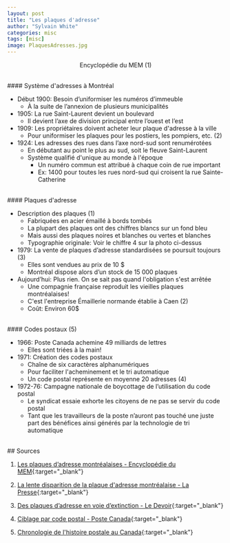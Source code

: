```yaml
---
layout: post
title: "Les plaques d'adresse"
author: "Sylvain White"
categories: misc
tags: [misc]
image: PlaquesAdresses.jpg
---
```

<p style="text-align: center;">Encyclopédie du MEM (1)</p>

<br/> 
#### Système d'adresses à Montréal

* Début 1900: Besoin d’uniformiser les numéros d’immeuble
    * À la suite de l’annexion de plusieurs municipalités
* 1905: La rue Saint-Laurent devient un boulevard 
    * Il devient l’axe de division principal entre l’ouest et l’est
* 1909: Les propriétaires doivent acheter leur plaque d'adresse à la ville
    * Pour uniformiser les plaques pour les postiers, les pompiers, etc. (2)
* 1924: Les adresses des rues dans l’axe nord-sud sont renumérotées
    * En débutant au point le plus au sud, soit le fleuve Saint-Laurent
    * Système qualifié d'unique au monde à l'époque
        * Un numéro commun est attribué à chaque coin de rue important 
        * Ex: 1400 pour toutes les rues nord-sud qui croisent la rue Sainte-Catherine

<br/> 
#### Plaques d'adresse

* Description des plaques (1)
    * Fabriquées en acier émaillé à bords tombés
    * La plupart des plaques ont des chiffres blancs sur un fond bleu
    * Mais aussi des plaques noires et blanches ou vertes et blanches
    * Typographie originale: Voir le chiffre 4 sur la photo ci-dessus
* 1979: La vente de plaques d’adresse standardisées se poursuit toujours (3)
    * Elles sont vendues au prix de 10 $
    * Montréal dispose alors d’un stock de 15 000 plaques
* Aujourd’hui: Plus rien. On se sait pas quand l'obligation s'est arrêtée
    * Une compagnie française reproduit les vieilles plaques montréalaises!
    * C'est l'entreprise Émaillerie normande établie à Caen (2)
    * Coût: Environ 60$

<br/> 
#### Codes postaux (5)

* 1966: Poste Canada achemine 49 milliards de lettres 
    * Elles sont triées à la main!
* 1971: Création des codes postaux
    * Chaîne de six caractères alphanumériques
    * Pour faciliter l'acheminement et le tri automatique
    * Un code postal représente en moyenne 20 adresses (4)
* 1972-76: Campagne nationale de boycottage de l’utilisation du code postal     
    * Le syndicat essaie exhorte les citoyens de ne pas se servir du code postal
    * Tant que les travailleurs de la poste n’auront pas touché une juste part des bénéfices ainsi générés par la technologie de tri automatique
  
<br/>
## Sources

1. [Les plaques d’adresse montréalaises - Encyclopédie du MEM](https://ville.montreal.qc.ca/memoiresdesmontrealais/les-plaques-dadresse-montrealaises){:target="_blank"}

2. [La lente disparition de la plaque d'adresse montréalaise - La Presse](https://www.lapresse.ca/maison/immobilier/201608/01/01-5006373-la-lente-disparition-de-la-plaque-dadresse-montrealaise.php){:target="_blank"}

3. [Des plaques d’adresse en voie d’extinction - Le Devoir](https://www.ledevoir.com/societe/transports-urbanisme/400267/des-plaques-d-adresse-en-voie-d-extinction){:target="_blank"}

4. [Ciblage par code postal - Poste Canada](https://www.canadapost-postescanada.ca/scp/fr/soutien/bc/entreprises/ciblage-code-postal/utiliser-les-donnees-avec-le-ciblage-par-code-postal){:target="_blank"}

5. [Chronologie de l'histoire postale au Canada](https://www.museedelhistoire.ca/cmc/exhibitions/cpm/chrono/ch1971af.html){:target="_blank"}
